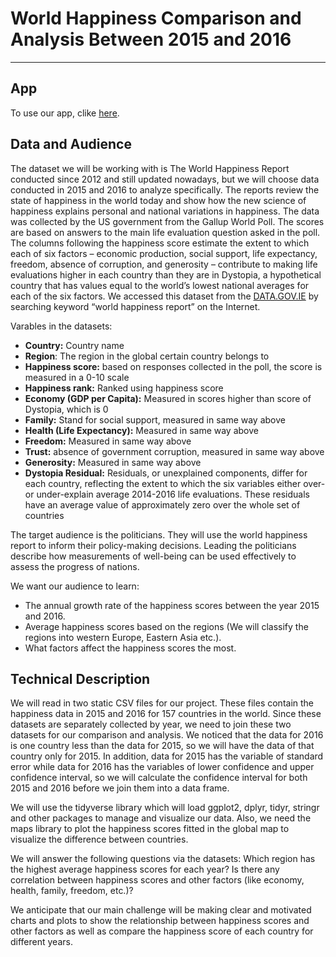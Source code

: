 # **World Happiness Comparison and Analysis Between 2015 and 2016**

---

## App 

To use our app, clike [here](https://henryq.shinyapps.io/final_project_bc4/). 

## Data and Audience 

  The dataset we will be working with is The World Happiness Report conducted since 2012 and still updated nowadays, but we will choose data conducted in 2015 and 2016 to analyze specifically. The reports review the state of happiness in the world today and show how the new science of happiness explains personal and national variations in happiness. The data was collected by the US government from the Gallup World Poll. The scores are based on answers to the main life evaluation question asked in the poll. The columns following the happiness score estimate the extent to which each of six factors – economic production, social support, life expectancy, freedom, absence of corruption, and generosity – contribute to making life evaluations higher in each country than they are in Dystopia, a hypothetical country that has values equal to the world’s lowest national averages for each of the six factors. We accessed this dataset from the [DATA.GOV.IE](https://data.gov.ie/dataset/suggest/a4329b2f-c692-45a4-91a9-90e7060c4d67) by searching keyword “world happiness report” on the Internet. 

Varables in the datasets:
- **Country:** Country name
- **Region**: The region in the global certain country belongs to
- **Happiness score:** based on responses collected in the poll, the score is measured in a 0-10 scale
- **Happiness rank:** Ranked using happiness score
- **Economy (GDP per Capita):** Measured in scores higher than score of Dystopia, which is 0
- **Family:** Stand for social support, measured in same way above
- **Health (Life Expectancy):** Measured in same way above
- **Freedom:** Measured in same way above
- **Trust:** absence of government corruption, measured in same way above
- **Generosity:** Measured in same way above
- **Dystopia Residual:** Residuals, or unexplained components, differ for each country, reflecting the extent to which the six variables either over- or under-explain average 2014-2016 life evaluations. These residuals have an average value of approximately zero over the whole set of countries

The target audience is the politicians. They will use the world happiness report to inform their policy-making decisions. Leading the politicians describe how measurements of well-being can be used effectively to assess the progress of nations.

We want our audience to learn:
- The annual growth rate of the happiness scores between the year 2015 and 2016. 
- Average happiness scores based on the regions (We will classify the regions into western Europe, Eastern Asia etc.). 
- What factors affect the happiness scores the most. 


## Technical Description 

  We will read in two static CSV files for our project. These files contain the happiness data in 2015 and 2016 for 157 countries in the world. Since these datasets are separately collected by year, we need to join these two datasets for our comparison and analysis. We noticed that the data for 2016 is one country less than the data for 2015, so we will have the data of that country only for 2015. In addition, data for 2015 has the variable of standard error while data for 2016 has the variables of lower confidence and upper confidence interval, so we will calculate the confidence interval for both 2015 and 2016 before we join them into a data frame. 
  
  We will use the tidyverse library which will load ggplot2, dplyr, tidyr, stringr and other packages to manage and visualize our data. Also, we need the maps library to plot the happiness scores fitted in the global map to visualize the difference between countries. 
  
  We will answer the following questions via the datasets: Which region has the highest average happiness scores for each year? Is there any correlation between happiness scores and other factors (like economy, health, family, freedom, etc.)? 
  
  We anticipate that our main challenge will be making clear and motivated charts and plots to show the relationship between happiness scores and other factors as well as  compare the happiness score of each country for different years. 

